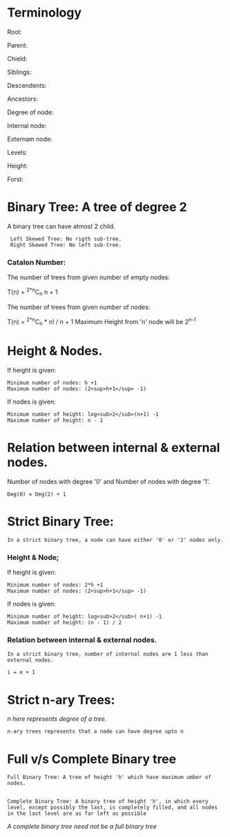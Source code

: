 # Terminology

Root:

Parent:

Chield:

Siblings:

Descendents:

Ancestors:

Degree of node:

Internal node:

Externam node:

Levels:

Height:

Forst:

  
  

# Binary Tree: A tree of degree 2

 
A binary tree can have atmost 2 child.
	
	 Left Skewed Tree: No rigth sub-tree.
	 Right Skewed Tree: No left sub-tree.

  

### Catalon Number:

The number of trees from given number of empty nodes:

T(n) = <sup>2*n</sup>C<sub>n</sub>  n + 1

  

The number of trees from given number of nodes:

T(n) = <sup>2*n</sup>C<sub>n</sub> * n! / n + 1
Maximum Height from 'n' node will be 2<sup>n-1</sup>

  
  

# Height & Nodes.

If height is given:

	Minimum number of nodes: h +1
	Maximum number of nodes: (2<sup>h+1</sup> -1)

  

If nodes is given:

	Minimum number of height: log<sub>2</sub>(n+1) -1
	Maximum number of height: n - 1

  

# Relation between internal & external nodes.

  

Number of nodes with degree '0' and Number of nodes with degree '1'.

	Deg(0) = Deg(2) + 1

  
  
  

# Strict Binary Tree:

	In a strict binary tree, a node can have either '0' or '2' nodes only.

  
  

### Height & Node;

If height is given:

	Minimum number of nodes: 2*h +1
	Maximum number of nodes: (2<sup>h+1</sup> -1)

  

If nodes is given:

	Minimum number of height: log<sub>2</sub>( n+1) -1
	Maximum number of height: (n - 1) / 2

  

### Relation between internal & external nodes.

  

	In a strict binary tree, number of internal nodes are 1 less than external nodes.

	i = e + 1

  

# Strict n-ary Trees:

*n here represents degree of a tree.*

	n-ary trees represents that a node can have degree upto n

  
  

# Full v/s Complete Binary tree

  

	Full Binary Tree: A tree of height 'h' which have maximum umber of nodes.

 
	Complete Binary Tree: A binary tree of height 'h', in which every level, except possibly the last, is completely filled, and all nodes in the last level are as far left as possible

*A complete binary tree need not be a full binary tree*
